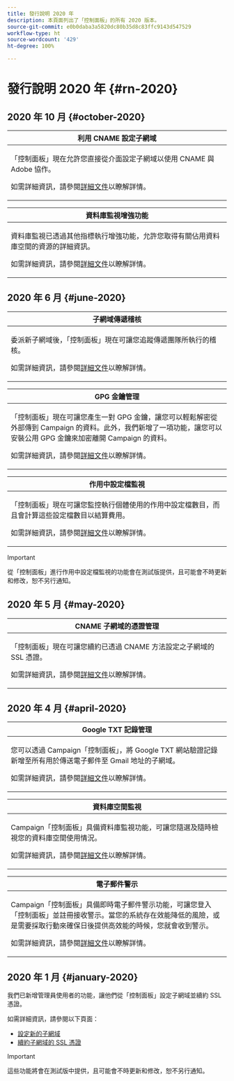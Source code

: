 ```yaml
---
title: 發行說明 2020 年
description: 本頁面列出了「控制面板」的所有 2020 版本。
source-git-commit: e0b0daba3a5820dc80b35d8c83ffc9143d547529
workflow-type: ht
source-wordcount: '429'
ht-degree: 100%

---
```


# 發行說明 2020 年 {#rn-2020}

## 2020 年 10 月 {#october-2020}

<table>
<thead>
<tr>
<th><strong>利用 CNAME 設定子網域</strong><br/></th>
</tr>
</thead>
<tbody>
<tr>
<td>
<p>「控制面板」現在允許您直接從介面設定子網域以使用 CNAME 與 Adobe 協作。</p><p>如需詳細資訊，請參閱<a href="../subdomains-certificates/using/setting-up-new-subdomain.md">詳細文件</a>以瞭解詳情。</p>
</td>
</tr>
</tbody>
</table>

<table>
<thead>
<tr>
<th><strong>資料庫監視增強功能</strong><br/></th>
</tr>
</thead>
<tbody>
<tr>
<td>
<p>資料庫監視已透過其他指標執行增強功能，允許您取得有關佔用資料庫空間的資源的詳細資訊。</p><p>如需詳細資訊，請參閱<a href="../performance-monitoring/using/database-monitoring.md">詳細文件</a>以瞭解詳情。</p>
</td>
</tr>
</tbody>
</table>

## 2020 年 6 月 {#june-2020}

<table>
<thead>
<tr>
<th><strong>子網域傳遞稽核</strong><br/></th>
</tr>
</thead>
<tbody>
<tr>
<td>
<p>委派新子網域後，「控制面板」現在可讓您追蹤傳遞團隊所執行的稽核。</p><p>如需詳細資訊，請參閱<a href="../subdomains-certificates/using/setting-up-new-subdomain.md">詳細文件</a>以瞭解詳情。</p>
</td>
</tr>
</tbody>
</table>

<table>
<thead>
<tr>
<th><strong>GPG 金鑰管理</strong><br/></th>
</tr>
</thead>
<tbody>
<tr>
<td>
<p>「控制面板」現在可讓您產生一對 GPG 金鑰，讓您可以輕鬆解密從外部傳到 Campaign 的資料。此外，我們新增了一項功能，讓您可以安裝公用 GPG 金鑰來加密離開 Campaign 的資料。</p><p>如需詳細資訊，請參閱<a href="../instances-settings/using/gpg-keys-management.md">詳細文件</a>以瞭解詳情。</p>
</td>
</tr>
</tbody>
</table>

<table>
<thead>
<tr>
<th><strong>作用中設定檔監視</strong><br/></th>
</tr>
</thead>
<tbody>
<tr>
<td>
<p>「控制面板」現在可讓您監控執行個體使用的作用中設定檔數目，而且會計算這些設定檔數目以結算費用。</p><p>如需詳細資訊，請參閱<a href="../performance-monitoring/using/active-profiles-monitoring.md">詳細文件</a>以瞭解詳情。</p>
</td>
</tr>
</tbody>
</table>

>[!IMPORTANT]
>
>從「控制面板」進行作用中設定檔監視的功能會在測試版提供，且可能會不時更新和修改，恕不另行通知。

## 2020 年 5 月 {#may-2020}

<table>
<thead>
<tr>
<th><strong>CNAME 子網域的憑證管理</strong><br/></th>
</tr>
</thead>
<tbody>
<tr>
<td>
<p>「控制面板」現在可讓您續約已透過 CNAME 方法設定之子網域的 SSL 憑證。</p><p>如需詳細資訊，請參閱<a href="../subdomains-certificates/using/renewing-subdomain-certificate.md">詳細文件</a>以瞭解詳情。</p>
</td>
</tr>
</tbody>
</table>

## 2020 年 4 月 {#april-2020}

<table>
<thead>
<tr>
<th><strong>Google TXT 記錄管理</strong><br/></th>
</tr>
</thead>
<tbody>
<tr>
<td>
<p>您可以透過 Campaign「控制面板」，將 Google TXT 網站驗證記錄新增至所有用於傳送電子郵件至 Gmail 地址的子網域。</p><p>如需詳細資訊，請參閱<a href="../subdomains-certificates/using/managing-txt-records.md">詳細文件</a>以瞭解詳情。</p>
</td>
</tr>
</tbody>
</table>

<table>
<thead>
<tr>
<th><strong>資料庫空間監視</strong><br/></th>
</tr>
</thead>
<tbody>
<tr>
<td>
<p>Campaign「控制面板」具備資料庫監視功能，可讓您隨選及隨時檢視您的資料庫空間使用情況。</p><p>如需詳細資訊，請參閱<a href="../performance-monitoring/using/database-monitoring.md">詳細文件</a>以瞭解詳情。</p>
</td>
</tr>
</tbody>
</table>

<table>
<thead>
<tr>
<th><strong>電子郵件警示</strong><br/></th>
</tr>
</thead>
<tbody>
<tr>
<td>
<p>Campaign「控制面板」具備即時電子郵件警示功能，可讓您登入「控制面板」並註冊接收警示。當您的系統存在效能降低的風險，或是需要採取行動來確保日後提供高效能的時候，您就會收到警示。</p><p>如需詳細資訊，請參閱<a href="../performance-monitoring/using/email-alerting.md">詳細文件</a>以瞭解詳情。</p>
</td>
</tr>
</tbody>
</table>

## 2020 年 1 月 {#january-2020}

我們已新增管理員使用者的功能，讓他們從「控制面板」設定子網域並續約 SSL 憑證。

如需詳細資訊，請參閱以下頁面：
* [設定新的子網域](../subdomains-certificates/using/setting-up-new-subdomain.md)
* [續約子網域的 SSL 憑證](../subdomains-certificates/using/renewing-subdomain-certificate.md)

>[!IMPORTANT]
>
>這些功能將會在測試版中提供，且可能會不時更新和修改，恕不另行通知。
